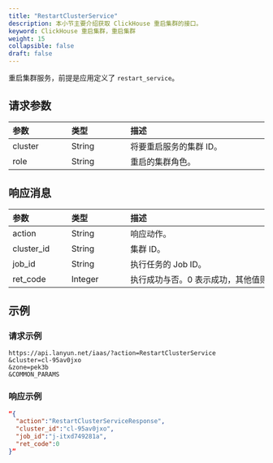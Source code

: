 ```yaml
---
title: "RestartClusterService"
description: 本小节主要介绍获取 ClickHouse 重启集群的接口。 
keyword: ClickHouse 重启集群，重启集群
weight: 15
collapsible: false
draft: false
---
```




重启集群服务，前提是应用定义了 `restart_service`。

## 请求参数

|<span style="display:inline-block;width:100px">参数</span> |<span style="display:inline-block;width:100px">类型</span>|<span style="display:inline-block;width:380px">描述</span>|<span style="display:inline-block;width:100px">是否必选</span>|
| :--- | :--- | :--- | :--- |
| cluster | String | 将要重启服务的集群 ID。 | Yes |
| role | String | 重启的集群角色。 | No |

## 响应消息

|<span style="display:inline-block;width:100px">参数</span> |<span style="display:inline-block;width:100px">类型</span>|<span style="display:inline-block;width:380px">描述</span>|
| :--- | :--- | :--- | 
| action | String | 响应动作。 |
| cluster_id | String | 集群 ID。 |
| job_id | String | 执行任务的 Job ID。 |
| ret_code | Integer | 执行成功与否。0 表示成功，其他值则为错误代码。 |

## 示例 

### 请求示例

```url
https://api.lanyun.net/iaas/?action=RestartClusterService
&cluster=cl-95av0jxo
&zone=pek3b
&COMMON_PARAMS
```

### 响应示例

```json
“{
  "action":"RestartClusterServiceResponse",
  "cluster_id":"cl-95av0jxo",
  "job_id":"j-itxd749281a",
  "ret_code":0
}”
```
